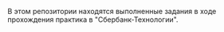 В этом репозитории находятся выполненные задания в ходе прохождения практика в "Сбербанк-Технологии".
